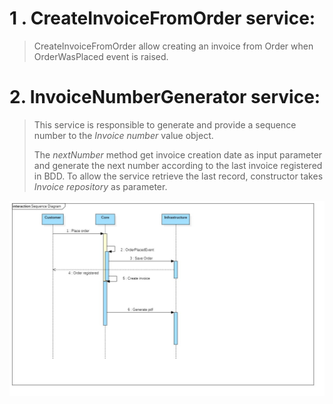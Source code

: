 # 1 . CreateInvoiceFromOrder service:

> CreateInvoiceFromOrder allow creating an invoice from Order when OrderWasPlaced event is raised.

# 2. InvoiceNumberGenerator service:

> This service is responsible to generate and provide a sequence number to the 
> _Invoice number_ value object.
> 
> 
> The _nextNumber_ method get invoice creation date as input parameter and generate the next number according 
> to the last invoice registered in BDD. To allow the service retrieve the last record, constructor takes 
> _Invoice repository_ as parameter.
> 
![<sequence diagram>](sequenceDiagram.jpg)